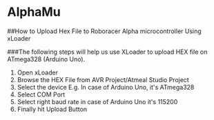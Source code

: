 # AlphaMu

##How to Upload Hex File to Roboracer Alpha microcontroller Using xLoader

###The following steps will help us use XLoader to upload HEX file on ATmega328 (Arduino Uno).

1. Open xLoader
1. Browse the HEX File from AVR Project/Atmeal Studio Project
1. Select the device E.g. In case of Arduino Uno, it's ATmega328
1. Select COM Port
1. Select right baud rate in case of Arduino Uno it's 115200
1. Finally hit Upload Button

